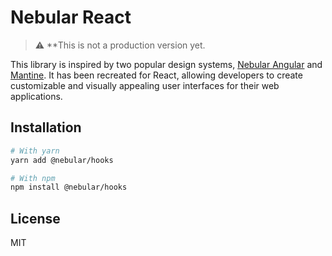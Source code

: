 # Nebular React

> :warning: \*\*This is not a production version yet.

This library is inspired by two popular design systems, [Nebular Angular](https://akveo.github.io/nebular/) and [Mantine](https://mantine.dev/). It has been recreated for React, allowing developers to create customizable and visually appealing user interfaces for their web applications.

## Installation

```bash
# With yarn
yarn add @nebular/hooks

# With npm
npm install @nebular/hooks
```

## License

MIT
